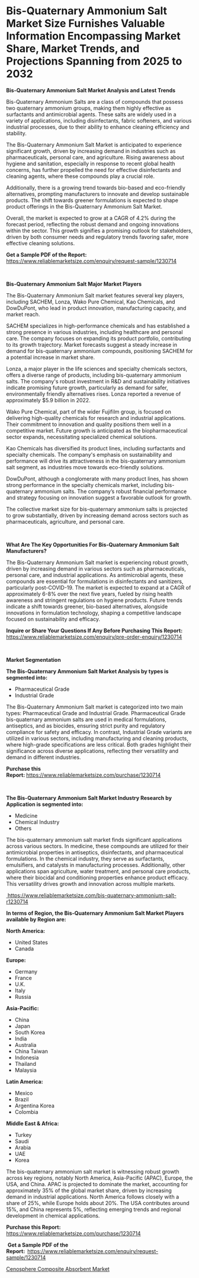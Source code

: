 <p><h1>Bis-Quaternary Ammonium Salt Market Size Furnishes Valuable Information Encompassing Market Share, Market Trends, and Projections Spanning from 2025 to 2032</h1></p><p><strong>Bis-Quaternary Ammonium Salt Market Analysis and Latest Trends</strong></p>
<p><p>Bis-Quaternary Ammonium Salts are a class of compounds that possess two quaternary ammonium groups, making them highly effective as surfactants and antimicrobial agents. These salts are widely used in a variety of applications, including disinfectants, fabric softeners, and various industrial processes, due to their ability to enhance cleaning efficiency and stability.</p><p>The Bis-Quaternary Ammonium Salt Market is anticipated to experience significant growth, driven by increasing demand in industries such as pharmaceuticals, personal care, and agriculture. Rising awareness about hygiene and sanitation, especially in response to recent global health concerns, has further propelled the need for effective disinfectants and cleaning agents, where these compounds play a crucial role.</p><p>Additionally, there is a growing trend towards bio-based and eco-friendly alternatives, prompting manufacturers to innovate and develop sustainable products. The shift towards greener formulations is expected to shape product offerings in the Bis-Quaternary Ammonium Salt Market.</p><p>Overall, the market is expected to grow at a CAGR of 4.2% during the forecast period, reflecting the robust demand and ongoing innovations within the sector. This growth signifies a promising outlook for stakeholders, driven by both consumer needs and regulatory trends favoring safer, more effective cleaning solutions.</p></p>
<p><strong>Get a Sample PDF of the Report:&nbsp;</strong> <a href="https://www.reliablemarketsize.com/enquiry/request-sample/1230714?utm_campaign=2952&utm_medium=2&utm_source=Github&utm_content=ia&utm_term=03042025&utm_id=bis-quaternary-ammonium-salt">https://www.reliablemarketsize.com/enquiry/request-sample/1230714</a></p>
<p>&nbsp;</p>
<p><strong>Bis-Quaternary Ammonium Salt Major Market Players</strong></p>
<p><p>The Bis-Quaternary Ammonium Salt market features several key players, including SACHEM, Lonza, Wako Pure Chemical, Kao Chemicals, and DowDuPont, who lead in product innovation, manufacturing capacity, and market reach.</p><p>SACHEM specializes in high-performance chemicals and has established a strong presence in various industries, including healthcare and personal care. The company focuses on expanding its product portfolio, contributing to its growth trajectory. Market forecasts suggest a steady increase in demand for bis-quaternary ammonium compounds, positioning SACHEM for a potential increase in market share.</p><p>Lonza, a major player in the life sciences and specialty chemicals sectors, offers a diverse range of products, including bis-quaternary ammonium salts. The company's robust investment in R&D and sustainability initiatives indicate promising future growth, particularly as demand for safer, environmentally friendly alternatives rises. Lonza reported a revenue of approximately $5.9 billion in 2022.</p><p>Wako Pure Chemical, part of the wider Fujifilm group, is focused on delivering high-quality chemicals for research and industrial applications. Their commitment to innovation and quality positions them well in a competitive market. Future growth is anticipated as the biopharmaceutical sector expands, necessitating specialized chemical solutions.</p><p>Kao Chemicals has diversified its product lines, including surfactants and specialty chemicals. The company's emphasis on sustainability and performance will drive its attractiveness in the bis-quaternary ammonium salt segment, as industries move towards eco-friendly solutions.</p><p>DowDuPont, although a conglomerate with many product lines, has shown strong performance in the specialty chemicals market, including bis-quaternary ammonium salts. The company’s robust financial performance and strategy focusing on innovation suggest a favorable outlook for growth.</p><p>The collective market size for bis-quaternary ammonium salts is projected to grow substantially, driven by increasing demand across sectors such as pharmaceuticals, agriculture, and personal care.</p></p>
<p>&nbsp;</p>
<p><strong>What Are The Key Opportunities For Bis-Quaternary Ammonium Salt Manufacturers?</strong></p>
<p><p>The Bis-Quaternary Ammonium Salt market is experiencing robust growth, driven by increasing demand in various sectors such as pharmaceuticals, personal care, and industrial applications. As antimicrobial agents, these compounds are essential for formulations in disinfectants and sanitizers, particularly post-COVID-19. The market is expected to expand at a CAGR of approximately 6-8% over the next five years, fueled by rising health awareness and stringent regulations on hygiene products. Future trends indicate a shift towards greener, bio-based alternatives, alongside innovations in formulation technology, shaping a competitive landscape focused on sustainability and efficacy.</p></p>
<p><strong>Inquire or Share Your Questions If Any Before Purchasing This Report:</strong> <a href="https://www.reliablemarketsize.com/enquiry/pre-order-enquiry/1230714?utm_campaign=2952&utm_medium=2&utm_source=Github&utm_content=ia&utm_term=03042025&utm_id=bis-quaternary-ammonium-salt">https://www.reliablemarketsize.com/enquiry/pre-order-enquiry/1230714</a></p>
<p>&nbsp;</p>
<p><strong>Market Segmentation</strong></p>
<p><strong>The Bis-Quaternary Ammonium Salt Market Analysis by types is segmented into:</strong></p>
<p><ul><li>Pharmaceutical Grade</li><li>Industrial Grade</li></ul></p>
<p><p>The Bis-Quaternary Ammonium Salt market is categorized into two main types: Pharmaceutical Grade and Industrial Grade. Pharmaceutical Grade bis-quaternary ammonium salts are used in medical formulations, antiseptics, and as biocides, ensuring strict purity and regulatory compliance for safety and efficacy. In contrast, Industrial Grade variants are utilized in various sectors, including manufacturing and cleaning products, where high-grade specifications are less critical. Both grades highlight their significance across diverse applications, reflecting their versatility and demand in different industries.</p></p>
<p><strong>Purchase this Report:&nbsp;</strong><a href="https://www.reliablemarketsize.com/purchase/1230714?utm_campaign=2952&utm_medium=2&utm_source=Github&utm_content=ia&utm_term=03042025&utm_id=bis-quaternary-ammonium-salt">https://www.reliablemarketsize.com/purchase/1230714</a></p>
<p>&nbsp;</p>
<p><strong>The Bis-Quaternary Ammonium Salt Market Industry Research by Application is segmented into:</strong></p>
<p><ul><li>Medicine</li><li>Chemical Industry</li><li>Others</li></ul></p>
<p><p>The bis-quaternary ammonium salt market finds significant applications across various sectors. In medicine, these compounds are utilized for their antimicrobial properties in antiseptics, disinfectants, and pharmaceutical formulations. In the chemical industry, they serve as surfactants, emulsifiers, and catalysts in manufacturing processes. Additionally, other applications span agriculture, water treatment, and personal care products, where their biocidal and conditioning properties enhance product efficacy. This versatility drives growth and innovation across multiple markets.</p></p>
<p><a href="https://www.reliablemarketsize.com/bis-quaternary-ammonium-salt-r1230714?utm_campaign=2952&utm_medium=2&utm_source=Github&utm_content=ia&utm_term=03042025&utm_id=bis-quaternary-ammonium-salt">&nbsp;https://www.reliablemarketsize.com/bis-quaternary-ammonium-salt-r1230714</a></p>
<p><strong>In terms of Region, the Bis-Quaternary Ammonium Salt Market Players available by Region are:</strong></p>
<p>
    <p> <strong> North America: </strong>
        <ul>
            <li>United States</li>
            <li>Canada</li>
        </ul>
        </p> 
    <p> <strong> Europe: </strong>
        <ul>
            <li>Germany</li>
            <li>France</li>
            <li>U.K.</li>
            <li>Italy</li>
            <li>Russia</li>
        </ul>
        </p> 
    <p> <strong> Asia-Pacific: </strong>
        <ul>
            <li>China</li>
            <li>Japan</li>
            <li>South Korea</li>
            <li>India</li>
            <li>Australia</li>
            <li>China Taiwan</li>
            <li>Indonesia</li>
            <li>Thailand</li>
            <li>Malaysia</li>
        </ul>
        </p> 
    <p> <strong> Latin America: </strong>
        <ul>
            <li>Mexico</li>
            <li>Brazil</li>
            <li>Argentina Korea</li>
            <li>Colombia</li>
        </ul>
        </p> 
    <p> <strong> Middle East & Africa: </strong>
        <ul>
            <li>Turkey</li>
            <li>Saudi</li>
            <li>Arabia</li>
            <li>UAE</li>
            <li>Korea</li>
        </ul>
    </p>
    </p>
<p><p>The bis-quaternary ammonium salt market is witnessing robust growth across key regions, notably North America, Asia-Pacific (APAC), Europe, the USA, and China. APAC is projected to dominate the market, accounting for approximately 35% of the global market share, driven by increasing demand in industrial applications. North America follows closely with a share of 25%, while Europe holds about 20%. The USA contributes around 15%, and China represents 5%, reflecting emerging trends and regional development in chemical applications.</p></p>
<p><strong>Purchase this Report: </strong><a href="https://www.reliablemarketsize.com/purchase/1230714?utm_campaign=2952&utm_medium=2&utm_source=Github&utm_content=ia&utm_term=03042025&utm_id=bis-quaternary-ammonium-salt">https://www.reliablemarketsize.com/purchase/1230714</a></p>
<p>&nbsp;<strong>Get a Sample PDF of the Report:&nbsp;&nbsp;</strong><a href="https://www.reliablemarketsize.com/enquiry/request-sample/1230714?utm_campaign=2952&utm_medium=2&utm_source=Github&utm_content=ia&utm_term=03042025&utm_id=bis-quaternary-ammonium-salt">https://www.reliablemarketsize.com/enquiry/request-sample/1230714</a></p>
<p><strong></strong></p>
<p><p><a href="https://github.com/comasnickie/Market-Research-Report-List-1/blob/main/cenosphere-composite-absorbent-market.md?utm_campaign=2952&utm_medium=2&utm_source=Github&utm_content=ia&utm_term=03042025&utm_id=bis-quaternary-ammonium-salt">Cenosphere Composite Absorbent Market</a></p></p>